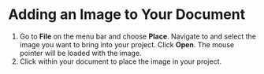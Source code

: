 # Adding an Image to Your Document

1. Go to **File** on the menu bar and choose **Place**. Navigate to and select the image you want to bring into your project. Click **Open**. The mouse pointer will be loaded with the image.
2. Click within your document to place the image in your project.

